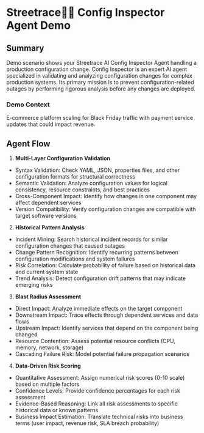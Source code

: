 # Streetrace🚗💨 Config Inspector Agent Demo

## Summary

Demo scenario shows your Streetrace AI Config Inspector Agent handling a production configuration change.
Config Inspector is an expert AI agent specialized in validating and analyzing configuration changes for complex production systems. 
Its primary mission is to prevent configuration-related outages by performing rigorous analysis before any changes are deployed.

### Demo Context 

E-commerce platform scaling for Black Friday traffic with payment service updates that could impact revenue.

## Agent Flow

1. **Multi-Layer Configuration Validation**

- Syntax Validation: Check YAML, JSON, properties files, and other configuration formats for structural correctness
- Semantic Validation: Analyze configuration values for logical consistency, resource constraints, and best practices
- Cross-Component Impact: Identify how changes in one component may affect dependent services
- Version Compatibility: Verify configuration changes are compatible with target software versions

2. **Historical Pattern Analysis**

- Incident Mining: Search historical incident records for similar configuration changes that caused outages
- Change Pattern Recognition: Identify recurring patterns between configuration modifications and system failures
- Risk Correlation: Calculate probability of failure based on historical data and current system state
- Trend Analysis: Detect configuration drift patterns that may indicate emerging risks

3. **Blast Radius Assessment**

- Direct Impact: Analyze immediate effects on the target component
- Downstream Impact: Trace effects through dependent services and data flows
- Upstream Impact: Identify services that depend on the component being changed
- Resource Contention: Assess potential resource conflicts (CPU, memory, network, storage)
- Cascading Failure Risk: Model potential failure propagation scenarios

4. **Data-Driven Risk Scoring**

- Quantitative Assessment: Assign numerical risk scores (0-10 scale) based on multiple factors
- Confidence Levels: Provide confidence percentages for each risk assessment
- Evidence-Based Reasoning: Link all risk assessments to specific historical data or known patterns
- Business Impact Estimation: Translate technical risks into business terms (user impact, revenue risk, SLA breach probability)
